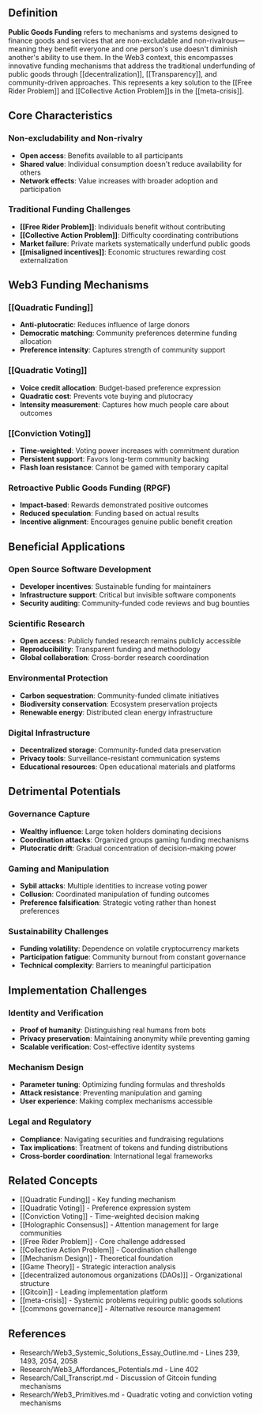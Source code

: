 
## Definition

**Public Goods Funding** refers to mechanisms and systems designed to finance goods and services that are non-excludable and non-rivalrous—meaning they benefit everyone and one person's use doesn't diminish another's ability to use them. In the Web3 context, this encompasses innovative funding mechanisms that address the traditional underfunding of public goods through [[decentralization]], [[Transparency]], and community-driven approaches. This represents a key solution to the [[Free Rider Problem]] and [[Collective Action Problem]]s in the [[meta-crisis]].

## Core Characteristics

### Non-excludability and Non-rivalry
- **Open access**: Benefits available to all participants
- **Shared value**: Individual consumption doesn't reduce availability for others
- **Network effects**: Value increases with broader adoption and participation

### Traditional Funding Challenges
- **[[Free Rider Problem]]**: Individuals benefit without contributing
- **[[Collective Action Problem]]**: Difficulty coordinating contributions
- **Market failure**: Private markets systematically underfund public goods
- **[[misaligned incentives]]**: Economic structures rewarding cost externalization

## Web3 Funding Mechanisms

### [[Quadratic Funding]]
- **Anti-plutocratic**: Reduces influence of large donors
- **Democratic matching**: Community preferences determine funding allocation
- **Preference intensity**: Captures strength of community support

### [[Quadratic Voting]]
- **Voice credit allocation**: Budget-based preference expression
- **Quadratic cost**: Prevents vote buying and plutocracy
- **Intensity measurement**: Captures how much people care about outcomes

### [[Conviction Voting]]
- **Time-weighted**: Voting power increases with commitment duration
- **Persistent support**: Favors long-term community backing
- **Flash loan resistance**: Cannot be gamed with temporary capital

### Retroactive Public Goods Funding (RPGF)
- **Impact-based**: Rewards demonstrated positive outcomes
- **Reduced speculation**: Funding based on actual results
- **Incentive alignment**: Encourages genuine public benefit creation

## Beneficial Applications

### Open Source Software Development
- **Developer incentives**: Sustainable funding for maintainers
- **Infrastructure support**: Critical but invisible software components
- **Security auditing**: Community-funded code reviews and bug bounties

### Scientific Research
- **Open access**: Publicly funded research remains publicly accessible
- **Reproducibility**: Transparent funding and methodology
- **Global collaboration**: Cross-border research coordination

### Environmental Protection
- **Carbon sequestration**: Community-funded climate initiatives
- **Biodiversity conservation**: Ecosystem preservation projects
- **Renewable energy**: Distributed clean energy infrastructure

### Digital Infrastructure
- **Decentralized storage**: Community-funded data preservation
- **Privacy tools**: Surveillance-resistant communication systems
- **Educational resources**: Open educational materials and platforms

## Detrimental Potentials

### Governance Capture
- **Wealthy influence**: Large token holders dominating decisions
- **Coordination attacks**: Organized groups gaming funding mechanisms
- **Plutocratic drift**: Gradual concentration of decision-making power

### Gaming and Manipulation
- **Sybil attacks**: Multiple identities to increase voting power
- **Collusion**: Coordinated manipulation of funding outcomes
- **Preference falsification**: Strategic voting rather than honest preferences

### Sustainability Challenges
- **Funding volatility**: Dependence on volatile cryptocurrency markets
- **Participation fatigue**: Community burnout from constant governance
- **Technical complexity**: Barriers to meaningful participation

## Implementation Challenges

### Identity and Verification
- **Proof of humanity**: Distinguishing real humans from bots
- **Privacy preservation**: Maintaining anonymity while preventing gaming
- **Scalable verification**: Cost-effective identity systems

### Mechanism Design
- **Parameter tuning**: Optimizing funding formulas and thresholds
- **Attack resistance**: Preventing manipulation and gaming
- **User experience**: Making complex mechanisms accessible

### Legal and Regulatory
- **Compliance**: Navigating securities and fundraising regulations
- **Tax implications**: Treatment of tokens and funding distributions
- **Cross-border coordination**: International legal frameworks

## Related Concepts

- [[Quadratic Funding]] - Key funding mechanism
- [[Quadratic Voting]] - Preference expression system
- [[Conviction Voting]] - Time-weighted decision making
- [[Holographic Consensus]] - Attention management for large communities
- [[Free Rider Problem]] - Core challenge addressed
- [[Collective Action Problem]] - Coordination challenge
- [[Mechanism Design]] - Theoretical foundation
- [[Game Theory]] - Strategic interaction analysis
- [[decentralized autonomous organizations (DAOs)]] - Organizational structure
- [[Gitcoin]] - Leading implementation platform
- [[meta-crisis]] - Systemic problems requiring public goods solutions
- [[commons governance]] - Alternative resource management

## References

- Research/Web3_Systemic_Solutions_Essay_Outline.md - Lines 239, 1493, 2054, 2058
- Research/Web3_Affordances_Potentials.md - Line 402
- Research/Call_Transcript.md - Discussion of Gitcoin funding mechanisms
- Research/Web3_Primitives.md - Quadratic voting and conviction voting mechanisms
